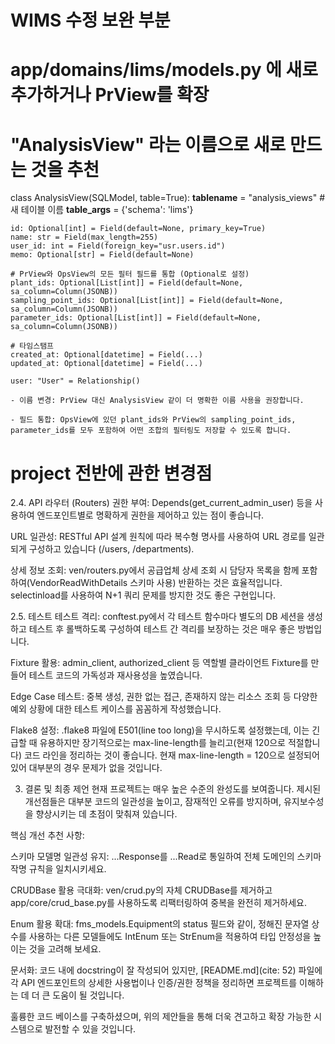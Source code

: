 # WIMS 수정 보완 부분

# app/domains/lims/models.py 에 새로 추가하거나 PrView를 확장

# "AnalysisView" 라는 이름으로 새로 만드는 것을 추천

class AnalysisView(SQLModel, table=True):
**tablename** = "analysis_views" # 새 테이블 이름
**table_args** = {'schema': 'lims'}

    id: Optional[int] = Field(default=None, primary_key=True)
    name: str = Field(max_length=255)
    user_id: int = Field(foreign_key="usr.users.id")
    memo: Optional[str] = Field(default=None)

    # PrView와 OpsView의 모든 필터 필드를 통합 (Optional로 설정)
    plant_ids: Optional[List[int]] = Field(default=None, sa_column=Column(JSONB))
    sampling_point_ids: Optional[List[int]] = Field(default=None, sa_column=Column(JSONB))
    parameter_ids: Optional[List[int]] = Field(default=None, sa_column=Column(JSONB))

    # 타임스탬프
    created_at: Optional[datetime] = Field(...)
    updated_at: Optional[datetime] = Field(...)

    user: "User" = Relationship()

    - 이름 변경: PrView 대신 AnalysisView 같이 더 명확한 이름 사용을 권장합니다.

    - 필드 통합: OpsView에 있던 plant_ids와 PrView의 sampling_point_ids, parameter_ids를 모두 포함하여 어떤 조합의 필터링도 저장할 수 있도록 합니다.

# project 전반에 관한 변경점

2.4. API 라우터 (Routers)
권한 부여: Depends(get_current_admin_user) 등을 사용하여 엔드포인트별로 명확하게 권한을 제어하고 있는 점이 좋습니다.

URL 일관성: RESTful API 설계 원칙에 따라 복수형 명사를 사용하여 URL 경로를 일관되게 구성하고 있습니다 (/users, /departments).

상세 정보 조회: ven/routers.py에서 공급업체 상세 조회 시 담당자 목록을 함께 포함하여(VendorReadWithDetails 스키마 사용) 반환하는 것은 효율적입니다. selectinload를 사용하여 N+1 쿼리 문제를 방지한 것도 좋은 구현입니다.

2.5. 테스트
테스트 격리: conftest.py에서 각 테스트 함수마다 별도의 DB 세션을 생성하고 테스트 후 롤백하도록 구성하여 테스트 간 격리를 보장하는 것은 매우 좋은 방법입니다.

Fixture 활용: admin_client, authorized_client 등 역할별 클라이언트 Fixture를 만들어 테스트 코드의 가독성과 재사용성을 높였습니다.

Edge Case 테스트: 중복 생성, 권한 없는 접근, 존재하지 않는 리소스 조회 등 다양한 예외 상황에 대한 테스트 케이스를 꼼꼼하게 작성했습니다.

Flake8 설정: .flake8 파일에 E501(line too long)을 무시하도록 설정했는데, 이는 긴급할 때 유용하지만 장기적으로는 max-line-length를 늘리고(현재 120으로 적절합니다) 코드 라인을 정리하는 것이 좋습니다. 현재 max-line-length = 120으로 설정되어 있어 대부분의 경우 문제가 없을 것입니다.

3. 결론 및 최종 제언
   현재 프로젝트는 매우 높은 수준의 완성도를 보여줍니다. 제시된 개선점들은 대부분 코드의 일관성을 높이고, 잠재적인 오류를 방지하며, 유지보수성을 향상시키는 데 초점이 맞춰져 있습니다.

핵심 개선 추천 사항:

스키마 모델명 일관성 유지: ...Response를 ...Read로 통일하여 전체 도메인의 스키마 작명 규칙을 일치시키세요.

CRUDBase 활용 극대화: ven/crud.py의 자체 CRUDBase를 제거하고 app/core/crud_base.py를 사용하도록 리팩터링하여 중복을 완전히 제거하세요.

Enum 활용 확대: fms_models.Equipment의 status 필드와 같이, 정해진 문자열 상수를 사용하는 다른 모델들에도 IntEnum 또는 StrEnum을 적용하여 타입 안정성을 높이는 것을 고려해 보세요.

문서화: 코드 내에 docstring이 잘 작성되어 있지만, [README.md](cite: 52) 파일에 각 API 엔드포인트의 상세한 사용법이나 인증/권한 정책을 정리하면 프로젝트를 이해하는 데 더 큰 도움이 될 것입니다.

훌륭한 코드 베이스를 구축하셨으며, 위의 제안들을 통해 더욱 견고하고 확장 가능한 시스템으로 발전할 수 있을 것입니다.
